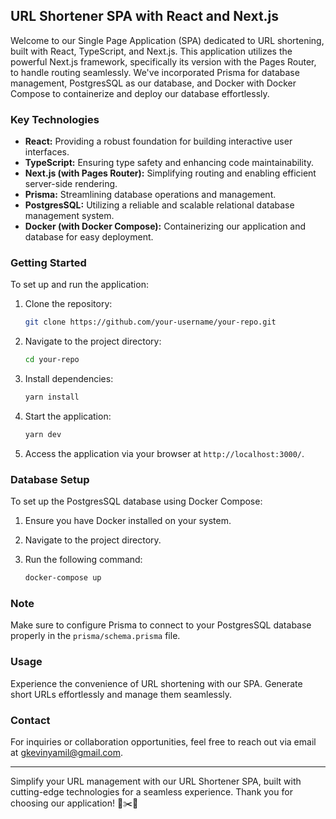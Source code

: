 ## URL Shortener SPA with React and Next.js

Welcome to our Single Page Application (SPA) dedicated to URL shortening, built with React, TypeScript, and Next.js. This application utilizes the powerful Next.js framework, specifically its version with the Pages Router, to handle routing seamlessly. We've incorporated Prisma for database management, PostgresSQL as our database, and Docker with Docker Compose to containerize and deploy our database effortlessly.

### Key Technologies

- **React:** Providing a robust foundation for building interactive user interfaces.
- **TypeScript:** Ensuring type safety and enhancing code maintainability.
- **Next.js (with Pages Router):** Simplifying routing and enabling efficient server-side rendering.
- **Prisma:** Streamlining database operations and management.
- **PostgresSQL:** Utilizing a reliable and scalable relational database management system.
- **Docker (with Docker Compose):** Containerizing our application and database for easy deployment.

### Getting Started

To set up and run the application:

1. Clone the repository:

   ```bash
   git clone https://github.com/your-username/your-repo.git
   ```

2. Navigate to the project directory:

   ```bash
   cd your-repo
   ```

3. Install dependencies:

   ```bash
   yarn install
   ```

4. Start the application:

   ```bash
   yarn dev
   ```

5. Access the application via your browser at `http://localhost:3000/`.

### Database Setup

To set up the PostgresSQL database using Docker Compose:

1. Ensure you have Docker installed on your system.
2. Navigate to the project directory.
3. Run the following command:

   ```bash
   docker-compose up
   ```

### Note

Make sure to configure Prisma to connect to your PostgresSQL database properly in the `prisma/schema.prisma` file.

### Usage

Experience the convenience of URL shortening with our SPA. Generate short URLs effortlessly and manage them seamlessly.

### Contact

For inquiries or collaboration opportunities, feel free to reach out via email at [gkevinyamil@gmail.com](mailto:gkevinyamil@gmail.com).

---

Simplify your URL management with our URL Shortener SPA, built with cutting-edge technologies for a seamless experience. Thank you for choosing our application! 🔗✂️🚀